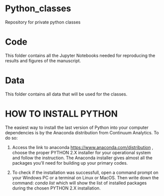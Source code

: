 # Python_classes
Repository for private python classes


# Code

This folder contains all the Jupyter Notebooks needed for reproducing
the results and figures of the manuscript.

# Data

This folder contains all data that will be used for the classes.

# HOW TO INSTALL PYTHON

The easiest way to install the last version of Python into your computer dependencies is by the Anaconda
distribution from Continuum Analytics. To do so:

1) Access the link to anaconda https://www.anaconda.com/distribution , choose the proper PYTHON 2.X installer
for your operational system and follow the instruction. The Anaconda installer gives almost all the packages
you'll need for building up your primary codes.

2) To check if the installation was successfull, open a command prompt on your Windows PC or a terminal on
Linux or MacOS. Then write down the command: *conda list* which will show the list of installed packages
during the chosen PYTHON 2.X installation.